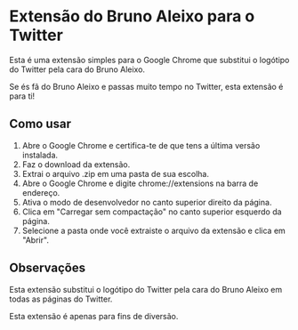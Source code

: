 # Extensão do Bruno Aleixo para o Twitter
Esta é uma extensão simples para o Google Chrome que substitui o logótipo do Twitter pela cara do Bruno Aleixo. 

Se és fã do Bruno Aleixo e passas muito tempo no Twitter, esta extensão é para ti!

## Como usar

1. Abre o Google Chrome e certifica-te de que tens a última versão instalada.
2. Faz o download da extensão.
3. Extrai o arquivo .zip em uma pasta de sua escolha.
4. Abre o Google Chrome e digite chrome://extensions na barra de endereço.
5. Ativa o modo de desenvolvedor no canto superior direito da página.
6. Clica em "Carregar sem compactação" no canto superior esquerdo da página.
7. Selecione a pasta onde você extraiste o arquivo da extensão e clica em "Abrir".

## Observações
Esta extensão substitui o logótipo do Twitter pela cara do Bruno Aleixo em todas as páginas do Twitter.

Esta extensão é apenas para fins de diversão.

